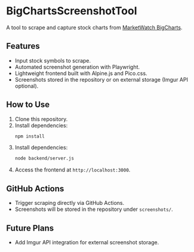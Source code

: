 # BigChartsScreenshotTool

A tool to scrape and capture stock charts from [MarketWatch BigCharts](https://bigcharts.marketwatch.com/). 

## Features
- Input stock symbols to scrape.
- Automated screenshot generation with Playwright.
- Lightweight frontend built with Alpine.js and Pico.css.
- Screenshots stored in the repository or on external storage (Imgur API optional).

## How to Use
1. Clone this repository.
2. Install dependencies:
   ```bash
   npm install
   ```
3. Install dependencies:
   ```bash
   node backend/server.js
   ```
4. Access the frontend at `http://localhost:3000`.

## GitHub Actions
- Trigger scraping directly via GitHub Actions.
- Screenshots will be stored in the repository under `screenshots/`.

## Future Plans
- Add Imgur API integration for external screenshot storage.
